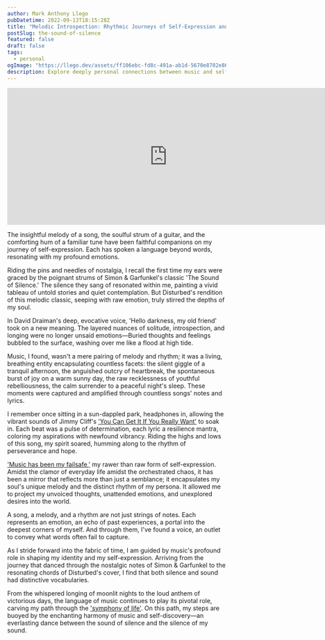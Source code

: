 ```yaml
---
author: Mark Anthony Llego
pubDatetime: 2022-09-13T18:15:28Z
title: "Melodic Introspection: Rhythmic Journeys of Self-Expression and Identity Through Music"
postSlug: the-sound-of-silence
featured: false
draft: false
tags:
  - personal
ogImage: "https://llego.dev/assets/ff106ebc-fd8c-491a-ab1d-5670e8702e86.jpg"
description: Explore deeply personal connections between music and self-expression in 'Melodic Introspection,' detailing a transformative journey through sound as it shapes identity. From the profound impact of Disturbed's 'The Sound of Silence' to reflecting life's spectrum of emotions through music, this soul-stirring narrative echoes the universal language of melodies and the unique reflections they hold within us.
---
```


<div class="video-container">
  <iframe width="736" height="315" src="https://www.youtube.com/embed/u9Dg-g7t2l4?si=16nez1tdfxEdI-bB" title="YouTube video player" frameborder="0" allow="accelerometer; autoplay; clipboard-write; encrypted-media; gyroscope; picture-in-picture; web-share" allowfullscreen></iframe>
</div>

The insightful melody of a song, the soulful strum of a guitar, and the comforting hum of a familiar tune have been faithful companions on my journey of self-expression. Each has spoken a language beyond words, resonating with my profound emotions.

Riding the pins and needles of nostalgia, I recall the first time my ears were graced by the poignant strums of Simon & Garfunkel's classic 'The Sound of Silence.' The silence they sang of resonated within me, painting a vivid tableau of untold stories and quiet contemplation. But Disturbed's rendition of this melodic classic, seeping with raw emotion, truly stirred the depths of my soul.

In David Draiman's deep, evocative voice, 'Hello darkness, my old friend' took on a new meaning. The layered nuances of solitude, introspection, and longing were no longer unsaid emotions—Buried thoughts and feelings bubbled to the surface, washing over me like a flood at high tide.

Music, I found, wasn't a mere pairing of melody and rhythm; it was a living, breathing entity encapsulating countless facets: the silent giggle of a tranquil afternoon, the anguished outcry of heartbreak, the spontaneous burst of joy on a warm sunny day, the raw recklessness of youthful rebelliousness, the calm surrender to a peaceful night's sleep. These moments were captured and amplified through countless songs' notes and lyrics.

I remember once sitting in a sun-dappled park, headphones in, allowing the vibrant sounds of Jimmy Cliff's ['You Can Get It If You Really Want'](https://www.youtube.com/watch?v=U7dBMYUyRAQ) to soak in. Each beat was a pulse of determination, each lyric a resilience mantra, coloring my aspirations with newfound vibrancy. Riding the highs and lows of this song, my spirit soared, humming along to the rhythm of perseverance and hope.

['Music has been my failsafe,'](https://llego.dev/posts/echoes-evolution-dance-inner-demons/) my rawer than raw form of self-expression. Amidst the clamor of everyday life amidst the orchestrated chaos, it has been a mirror that reflects more than just a semblance; it encapsulates my soul's unique melody and the distinct rhythm of my persona. It allowed me to project my unvoiced thoughts, unattended emotions, and unexplored desires into the world.

A song, a melody, and a rhythm are not just strings of notes. Each represents an emotion, an echo of past experiences, a portal into the deepest corners of myself. And through them, I've found a voice, an outlet to convey what words often fail to capture.

As I stride forward into the fabric of time, I am guided by music's profound role in shaping my identity and my self-expression. Arriving from the journey that danced through the nostalgic notes of Simon & Garfunkel to the resonating chords of Disturbed's cover, I find that both silence and sound had distinctive vocabularies.

From the whispered longing of moonlit nights to the loud anthem of victorious days, the language of music continues to play its pivotal role, carving my path through the ['symphony of life'](https://llego.dev/posts/kidrock-only-god-knows-why/). On this path, my steps are buoyed by the enchanting harmony of music and self-discovery—an everlasting dance between the sound of silence and the silence of my sound.
